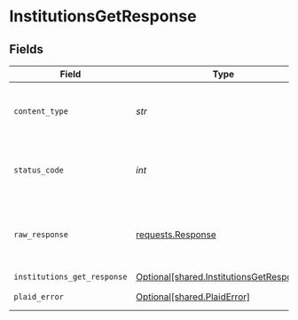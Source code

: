 # InstitutionsGetResponse


## Fields

| Field                                                                                      | Type                                                                                       | Required                                                                                   | Description                                                                                |
| ------------------------------------------------------------------------------------------ | ------------------------------------------------------------------------------------------ | ------------------------------------------------------------------------------------------ | ------------------------------------------------------------------------------------------ |
| `content_type`                                                                             | *str*                                                                                      | :heavy_check_mark:                                                                         | HTTP response content type for this operation                                              |
| `status_code`                                                                              | *int*                                                                                      | :heavy_check_mark:                                                                         | HTTP response status code for this operation                                               |
| `raw_response`                                                                             | [requests.Response](https://requests.readthedocs.io/en/latest/api/#requests.Response)      | :heavy_check_mark:                                                                         | Raw HTTP response; suitable for custom response parsing                                    |
| `institutions_get_response`                                                                | [Optional[shared.InstitutionsGetResponse]](../../models/shared/institutionsgetresponse.md) | :heavy_minus_sign:                                                                         | OK                                                                                         |
| `plaid_error`                                                                              | [Optional[shared.PlaidError]](../../models/shared/plaiderror.md)                           | :heavy_minus_sign:                                                                         | Error response                                                                             |